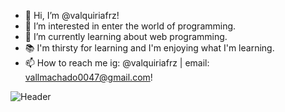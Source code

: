 - 👋 Hi, I’m @valquiriafrz!
- 👀 I’m interested in enter the world of programming. 
- 🌱 I’m currently learning about web programming.
- 📚 I'm thirsty for learning and I'm enjoying what I'm learning.
- 📫 How to reach me ig: @valquiriafrz | email: vallmachado0047@gmail.com!
<!---
valquiriafrz/valquiriafrz is a ✨ special ✨ repository because its `README.md` (this file) appears on your GitHub profile.
You can click the Preview link to take a look at your changes.
--->
![Header](./your-header-image-name.png)
